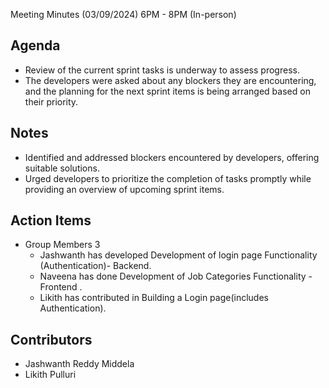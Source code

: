 Meeting Minutes (03/09/2024) 6PM - 8PM (In-person)

## Agenda
* Review of the current sprint tasks is underway to assess progress.
* The developers were asked about any blockers they are encountering, and the planning for the next sprint items is being arranged based on their priority.
## Notes
* Identified and addressed blockers encountered by developers, offering suitable solutions.
* Urged developers to prioritize the completion of tasks promptly while providing an overview of upcoming sprint items.
## Action Items
* Group Members 3
  * Jashwanth has developed Development of login page Functionality (Authentication)- Backend.
  * Naveena has done Development of Job Categories Functionality - Frontend .
  * Likith has contributed in Building a Login page(includes Authentication).
## Contributors
* Jashwanth Reddy Middela
* Likith Pulluri
